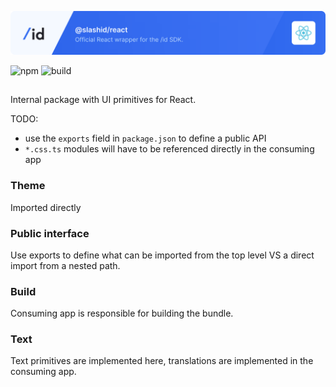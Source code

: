 ![SlashID React SDK](https://raw.githubusercontent.com/slashid/javascript/main/packages/react/slashid_react_banner.png)

![npm](https://img.shields.io/npm/v/@slashid/react)
![build](https://github.com/slashid/javascript/actions/workflows/ci.yml/badge.svg)

##

Internal package with UI primitives for React.

TODO:

- use the `exports` field in `package.json` to define a public API
- `*.css.ts` modules will have to be referenced directly in the consuming app

### Theme

Imported directly

### Public interface

Use exports to define what can be imported from the top level VS a direct import from a nested path.

### Build

Consuming app is responsible for building the bundle.

### Text

Text primitives are implemented here, translations are implemented in the consuming app.
